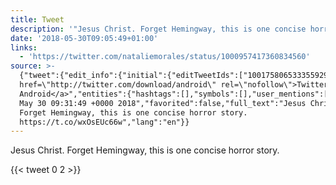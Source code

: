 ```yaml
---
title: Tweet
description: '"Jesus Christ. Forget Hemingway, this is one concise horror story. "'
date: '2018-05-30T09:05:49+01:00'
links:
  - 'https://twitter.com/nataliemorales/status/1000957417360834560'
source: >-
  {"tweet":{"edit_info":{"initial":{"editTweetIds":["1001758065333559296"],"editableUntil":"2018-05-30T10:31:49.197Z","editsRemaining":"5","isEditEligible":true}},"retweeted":false,"source":"<a
  href=\"http://twitter.com/download/android\" rel=\"nofollow\">Twitter for
  Android</a>","entities":{"hashtags":[],"symbols":[],"user_mentions":[],"urls":[{"url":"https://t.co/wxOsEUc66w","expanded_url":"https://twitter.com/nataliemorales/status/1000957417360834560","display_url":"twitter.com/nataliemorales…","indices":["66","89"]}]},"display_text_range":["0","89"],"favorite_count":"0","id_str":"1001758065333559296","truncated":false,"retweet_count":"2","id":"1001758065333559296","possibly_sensitive":false,"created_at":"Wed
  May 30 09:31:49 +0000 2018","favorited":false,"full_text":"Jesus Christ.
  Forget Hemingway, this is one concise horror story.
  https://t.co/wxOsEUc66w","lang":"en"}}
---
```

Jesus Christ. Forget Hemingway, this is one concise horror story. 
    
{{< tweet 0 2 >}}
    
